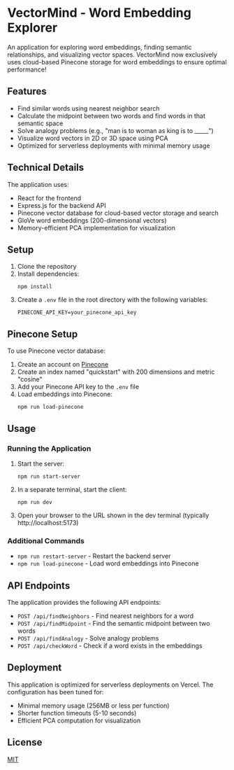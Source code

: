# VectorMind - Word Embedding Explorer

An application for exploring word embeddings, finding semantic relationships, and visualizing vector spaces. VectorMind now exclusively uses cloud-based Pinecone storage for word embeddings to ensure optimal performance!

## Features

- Find similar words using nearest neighbor search
- Calculate the midpoint between two words and find words in that semantic space
- Solve analogy problems (e.g., "man is to woman as king is to _____")
- Visualize word vectors in 2D or 3D space using PCA
- Optimized for serverless deployments with minimal memory usage

## Technical Details

The application uses:
- React for the frontend
- Express.js for the backend API
- Pinecone vector database for cloud-based vector storage and search
- GloVe word embeddings (200-dimensional vectors)
- Memory-efficient PCA implementation for visualization

## Setup

1. Clone the repository
2. Install dependencies:
   ```
   npm install
   ```
3. Create a `.env` file in the root directory with the following variables:
   ```
   PINECONE_API_KEY=your_pinecone_api_key
   ```

## Pinecone Setup

To use Pinecone vector database:

1. Create an account on [Pinecone](https://www.pinecone.io/)
2. Create an index named "quickstart" with 200 dimensions and metric "cosine"
3. Add your Pinecone API key to the `.env` file
4. Load embeddings into Pinecone:
   ```
   npm run load-pinecone
   ```

## Usage

### Running the Application

1. Start the server:
   ```
   npm run start-server
   ```
2. In a separate terminal, start the client:
   ```
   npm run dev
   ```
3. Open your browser to the URL shown in the dev terminal (typically http://localhost:5173)

### Additional Commands

- `npm run restart-server` - Restart the backend server
- `npm run load-pinecone` - Load word embeddings into Pinecone

## API Endpoints

The application provides the following API endpoints:

- `POST /api/findNeighbors` - Find nearest neighbors for a word
- `POST /api/findMidpoint` - Find the semantic midpoint between two words
- `POST /api/findAnalogy` - Solve analogy problems
- `POST /api/checkWord` - Check if a word exists in the embeddings

## Deployment

This application is optimized for serverless deployments on Vercel. The configuration has been tuned for:
- Minimal memory usage (256MB or less per function)
- Shorter function timeouts (5-10 seconds)
- Efficient PCA computation for visualization

## License

[MIT](LICENSE)
